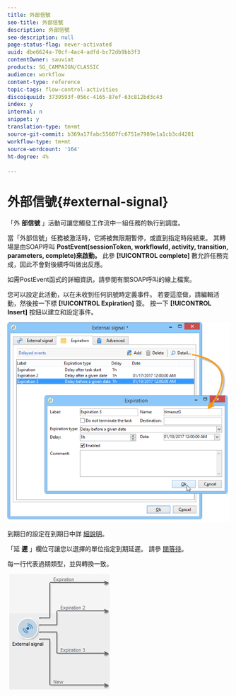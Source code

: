 ```yaml
---
title: 外部信號
seo-title: 外部信號
description: 外部信號
seo-description: null
page-status-flag: never-activated
uuid: dbe6624a-70cf-4ac4-adfd-bc72db9bb3f3
contentOwner: sauviat
products: SG_CAMPAIGN/CLASSIC
audience: workflow
content-type: reference
topic-tags: flow-control-activities
discoiquuid: 3739593f-056c-4165-87ef-63c812bd3c43
index: y
internal: n
snippet: y
translation-type: tm+mt
source-git-commit: b369a17fabc55607fc6751e7909e1a1cb3cd4201
workflow-type: tm+mt
source-wordcount: '164'
ht-degree: 4%

---
```



# 外部信號{#external-signal}

「外 **部信號** 」活動可讓您觸發工作流中一組任務的執行到調度。

當「外部信號」任務被激活時，它將被無限期暫停，或直到指定時段結束。 其轉場是由SOAP呼叫 **PostEvent(sessionToken, workflowId, activity, transition, parameters, complete)來啟動。** 此參 **[!UICONTROL complete]** 數允許任務完成，因此不會對後續呼叫做出反應。

如需PostEvent函式的詳細資訊，請參閱有關SOAP呼叫的線上檔案。

您可以設定此活動，以在未收到任何訊號時定義事件。 若要這麼做，請編輯活動，然後按一下標 **[!UICONTROL Expiration]** 簽。 按一下 **[!UICONTROL Insert]** 按鈕以建立和設定事件。

![](assets/edit_signal.png)

到期日的設定在到期日中詳 [細說明](../../workflow/using/defining-approvals.md)。

「延 **遲** 」欄位可讓您以選擇的單位指定到期延遲。 請參 [閱等待](../../workflow/using/wait.md)。

每一行代表過期類型，並與轉換一致。

![](assets/external_sign_diag.png)

